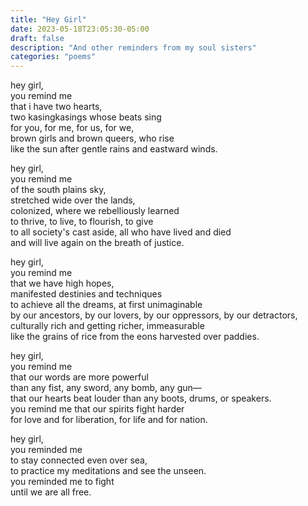 ```yaml
---
title: "Hey Girl"
date: 2023-05-18T23:05:30-05:00
draft: false
description: "And other reminders from my soul sisters"
categories: "poems"
---
```

hey girl,  
you remind me  
that i have two hearts,  
two kasingkasings whose beats sing  
for you, for me, for us, for we,  
brown girls and brown queers, who rise  
like the sun after gentle rains and eastward winds.  

hey girl,  
you remind me  
of the south plains sky,  
stretched wide over the lands,  
colonized, where we rebelliously learned  
to thrive, to live, to flourish, to give  
to all society's cast aside, all who have lived and died  
and will live again on the breath of justice.  

hey girl,  
you remind me  
that we have high hopes,  
manifested destinies and techniques  
to achieve all the dreams, at first unimaginable  
by our ancestors, by our lovers, by our oppressors, by our detractors,  
culturally rich and getting richer, immeasurable  
like the grains of rice from the eons harvested over paddies.  

hey girl,  
you remind me  
that our words are more powerful  
than any fist, any sword, any bomb, any gun—  
that our hearts beat louder than any boots, drums, or speakers.  
you remind me that our spirits fight harder  
for love and for liberation, for life and for nation.  

hey girl,  
you reminded me  
to stay connected even over sea,  
to practice my meditations and see the unseen.  
you reminded me to fight  
until we are all free.  